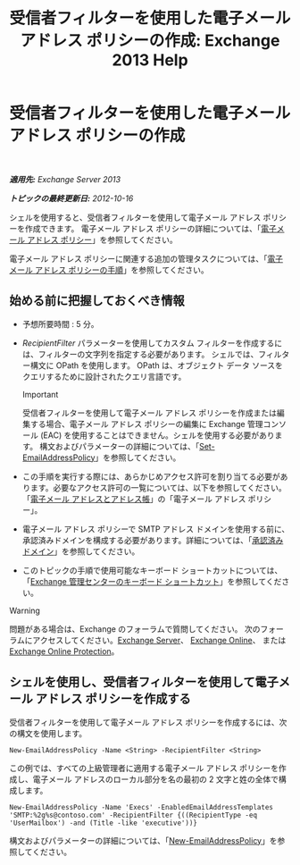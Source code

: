 ﻿---
title: '受信者フィルターを使用した電子メール アドレス ポリシーの作成: Exchange 2013 Help'
TOCTitle: 受信者フィルターを使用した電子メール アドレス ポリシーの作成
ms:assetid: e3f446bd-1511-479c-8d87-2dfce5547c90
ms:mtpsurl: https://technet.microsoft.com/ja-jp/library/Bb232194(v=EXCHG.150)
ms:contentKeyID: 49896529
ms.date: 04/24/2018
mtps_version: v=EXCHG.150
ms.translationtype: HT
---

# 受信者フィルターを使用した電子メール アドレス ポリシーの作成

 

_**適用先:** Exchange Server 2013_

_**トピックの最終更新日:** 2012-10-16_

シェルを使用すると、受信者フィルターを使用して電子メール アドレス ポリシーを作成できます。 電子メール アドレス ポリシーの詳細については、「[電子メール アドレス ポリシー](email-address-policies-exchange-2013-help.md)」を参照してください。

電子メール アドレス ポリシーに関連する追加の管理タスクについては、「[電子メール アドレス ポリシーの手順](email-address-policy-procedures-exchange-2013-help.md)」を参照してください。

## 始める前に把握しておくべき情報

  - 予想所要時間 : 5 分。

  - *RecipientFilter* パラメーターを使用してカスタム フィルターを作成するには、フィルターの文字列を指定する必要があります。 シェルでは、フィルター構文に OPath を使用します。 OPath は、オブジェクト データ ソースをクエリするために設計されたクエリ言語です。
    

    > [!IMPORTANT]
    > 受信者フィルターを使用して電子メール アドレス ポリシーを作成または編集する場合、電子メール アドレス ポリシーの編集に Exchange 管理コンソール (EAC) を使用することはできません。シェルを使用する必要があります。 構文およびパラメーターの詳細については、「<A href="https://technet.microsoft.com/ja-jp/library/bb124517(v=exchg.150)">Set-EmailAddressPolicy</A>」を参照してください。



  - この手順を実行する際には、あらかじめアクセス許可を割り当てる必要があります。必要なアクセス許可の一覧については、以下を参照してください。「[電子メール アドレスとアドレス帳](email-addresses-and-address-books-exchange-2013-help.md)」の「電子メール アドレス ポリシー」。

  - 電子メール アドレス ポリシーで SMTP アドレス ドメインを使用する前に、承認済みドメインを構成する必要があります。詳細については、「[承認済みドメイン](accepted-domains-exchange-2013-help.md)」を参照してください。

  - このトピックの手順で使用可能なキーボード ショートカットについては、「[Exchange 管理センターのキーボード ショートカット](keyboard-shortcuts-in-the-exchange-admin-center-exchange-online-protection-help.md)」を参照してください。


> [!WARNING]
> 問題がある場合は、Exchange のフォーラムで質問してください。 次のフォーラムにアクセスしてください。<A href="https://go.microsoft.com/fwlink/p/?linkid=60612">Exchange Server</A>、 <A href="https://go.microsoft.com/fwlink/p/?linkid=267542">Exchange Online</A>、 または <A href="https://go.microsoft.com/fwlink/p/?linkid=285351">Exchange Online Protection</A>。



## シェルを使用し、受信者フィルターを使用して電子メール アドレス ポリシーを作成する

受信者フィルターを使用して電子メール アドレス ポリシーを作成するには、次の構文を使用します。

    New-EmailAddressPolicy -Name <String> -RecipientFilter <String>

この例では、すべての上級管理者に適用する電子メール アドレス ポリシーを作成し、電子メール アドレスのローカル部分を名の最初の 2 文字と姓の全体で構成します。

    New-EmailAddressPolicy -Name 'Execs' -EnabledEmailAddressTemplates 'SMTP:%2g%s@contoso.com' -RecipientFilter {((RecipientType -eq 'UserMailbox') -and (Title -like 'executive'))}

構文およびパラメーターの詳細については、「[New-EmailAddressPolicy](https://technet.microsoft.com/ja-jp/library/aa996800\(v=exchg.150\))」を参照してください。

